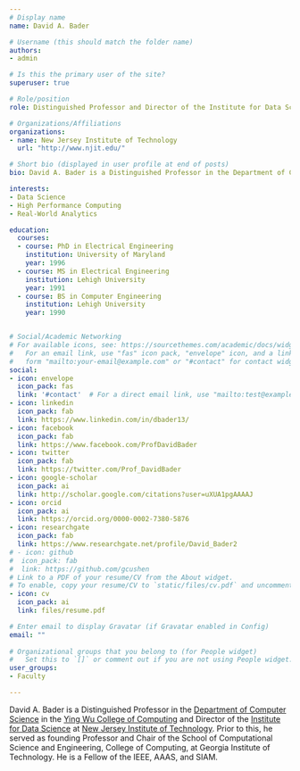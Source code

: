 ```yaml
---
# Display name
name: David A. Bader

# Username (this should match the folder name)
authors:
- admin

# Is this the primary user of the site?
superuser: true

# Role/position
role: Distinguished Professor and Director of the Institute for Data Science

# Organizations/Affiliations
organizations:
- name: New Jersey Institute of Technology
  url: "http://www.njit.edu/"

# Short bio (displayed in user profile at end of posts)
bio: David A. Bader is a Distinguished Professor in the Department of Computer Science at New Jersey Institute of Technology.

interests:
- Data Science
- High Performance Computing
- Real-World Analytics

education:
  courses:
  - course: PhD in Electrical Engineering
    institution: University of Maryland
    year: 1996
  - course: MS in Electrical Engineering
    institution: Lehigh University
    year: 1991
  - course: BS in Computer Engineering
    institution: Lehigh University
    year: 1990


# Social/Academic Networking
# For available icons, see: https://sourcethemes.com/academic/docs/widgets/#icons
#   For an email link, use "fas" icon pack, "envelope" icon, and a link in the
#   form "mailto:your-email@example.com" or "#contact" for contact widget.
social:
- icon: envelope
  icon_pack: fas
  link: '#contact'  # For a direct email link, use "mailto:test@example.org".
- icon: linkedin
  icon_pack: fab
  link: https://www.linkedin.com/in/dbader13/
- icon: facebook
  icon_pack: fab
  link: https://www.facebook.com/ProfDavidBader
- icon: twitter
  icon_pack: fab
  link: https://twitter.com/Prof_DavidBader
- icon: google-scholar
  icon_pack: ai
  link: http://scholar.google.com/citations?user=uXUA1pgAAAAJ  
- icon: orcid
  icon_pack: ai
  link: https://orcid.org/0000-0002-7380-5876
- icon: researchgate
  icon_pack: fab
  link: https://www.researchgate.net/profile/David_Bader2
# - icon: github
#  icon_pack: fab
#  link: https://github.com/gcushen
# Link to a PDF of your resume/CV from the About widget.
# To enable, copy your resume/CV to `static/files/cv.pdf` and uncomment the lines below.  
- icon: cv
  icon_pack: ai
  link: files/resume.pdf

# Enter email to display Gravatar (if Gravatar enabled in Config)
email: ""
  
# Organizational groups that you belong to (for People widget)
#   Set this to `[]` or comment out if you are not using People widget.  
user_groups:
- Faculty

---
```


David A. Bader is a Distinguished Professor in the [Department of Computer Science](https://cs.njit.edu/) in the [Ying Wu College of Computing](https://computing.njit.edu/) and Director of the [Institute for Data Science](https://datascience.njit.edu/) at [New Jersey Institute of Technology](https://www.njit.edu/). Prior to this, he served as founding Professor and Chair of the School of Computational Science and Engineering, College of Computing, at Georgia Institute of Technology. He is a Fellow of the IEEE, AAAS, and SIAM.